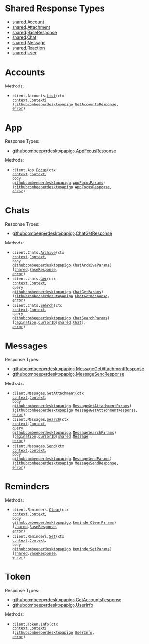 # Shared Response Types

- <a href="https://pkg.go.dev/github.com/beeper/desktop-api-go/shared">shared</a>.<a href="https://pkg.go.dev/github.com/beeper/desktop-api-go/shared#Account">Account</a>
- <a href="https://pkg.go.dev/github.com/beeper/desktop-api-go/shared">shared</a>.<a href="https://pkg.go.dev/github.com/beeper/desktop-api-go/shared#Attachment">Attachment</a>
- <a href="https://pkg.go.dev/github.com/beeper/desktop-api-go/shared">shared</a>.<a href="https://pkg.go.dev/github.com/beeper/desktop-api-go/shared#BaseResponse">BaseResponse</a>
- <a href="https://pkg.go.dev/github.com/beeper/desktop-api-go/shared">shared</a>.<a href="https://pkg.go.dev/github.com/beeper/desktop-api-go/shared#Chat">Chat</a>
- <a href="https://pkg.go.dev/github.com/beeper/desktop-api-go/shared">shared</a>.<a href="https://pkg.go.dev/github.com/beeper/desktop-api-go/shared#Message">Message</a>
- <a href="https://pkg.go.dev/github.com/beeper/desktop-api-go/shared">shared</a>.<a href="https://pkg.go.dev/github.com/beeper/desktop-api-go/shared#Reaction">Reaction</a>
- <a href="https://pkg.go.dev/github.com/beeper/desktop-api-go/shared">shared</a>.<a href="https://pkg.go.dev/github.com/beeper/desktop-api-go/shared#User">User</a>

# Accounts

Methods:

- <code title="get /v0/get-accounts">client.Accounts.<a href="https://pkg.go.dev/github.com/beeper/desktop-api-go#AccountService.List">List</a>(ctx <a href="https://pkg.go.dev/context">context</a>.<a href="https://pkg.go.dev/context#Context">Context</a>) (<a href="https://pkg.go.dev/github.com/beeper/desktop-api-go">githubcombeeperdesktopapigo</a>.<a href="https://pkg.go.dev/github.com/beeper/desktop-api-go#GetAccountsResponse">GetAccountsResponse</a>, <a href="https://pkg.go.dev/builtin#error">error</a>)</code>

# App

Response Types:

- <a href="https://pkg.go.dev/github.com/beeper/desktop-api-go">githubcombeeperdesktopapigo</a>.<a href="https://pkg.go.dev/github.com/beeper/desktop-api-go#AppFocusResponse">AppFocusResponse</a>

Methods:

- <code title="post /v0/open-app">client.App.<a href="https://pkg.go.dev/github.com/beeper/desktop-api-go#AppService.Focus">Focus</a>(ctx <a href="https://pkg.go.dev/context">context</a>.<a href="https://pkg.go.dev/context#Context">Context</a>, body <a href="https://pkg.go.dev/github.com/beeper/desktop-api-go">githubcombeeperdesktopapigo</a>.<a href="https://pkg.go.dev/github.com/beeper/desktop-api-go#AppFocusParams">AppFocusParams</a>) (<a href="https://pkg.go.dev/github.com/beeper/desktop-api-go">githubcombeeperdesktopapigo</a>.<a href="https://pkg.go.dev/github.com/beeper/desktop-api-go#AppFocusResponse">AppFocusResponse</a>, <a href="https://pkg.go.dev/builtin#error">error</a>)</code>

# Chats

Response Types:

- <a href="https://pkg.go.dev/github.com/beeper/desktop-api-go">githubcombeeperdesktopapigo</a>.<a href="https://pkg.go.dev/github.com/beeper/desktop-api-go#ChatGetResponse">ChatGetResponse</a>

Methods:

- <code title="post /v0/archive-chat">client.Chats.<a href="https://pkg.go.dev/github.com/beeper/desktop-api-go#ChatService.Archive">Archive</a>(ctx <a href="https://pkg.go.dev/context">context</a>.<a href="https://pkg.go.dev/context#Context">Context</a>, body <a href="https://pkg.go.dev/github.com/beeper/desktop-api-go">githubcombeeperdesktopapigo</a>.<a href="https://pkg.go.dev/github.com/beeper/desktop-api-go#ChatArchiveParams">ChatArchiveParams</a>) (<a href="https://pkg.go.dev/github.com/beeper/desktop-api-go/shared">shared</a>.<a href="https://pkg.go.dev/github.com/beeper/desktop-api-go/shared#BaseResponse">BaseResponse</a>, <a href="https://pkg.go.dev/builtin#error">error</a>)</code>
- <code title="get /v0/get-chat">client.Chats.<a href="https://pkg.go.dev/github.com/beeper/desktop-api-go#ChatService.Get">Get</a>(ctx <a href="https://pkg.go.dev/context">context</a>.<a href="https://pkg.go.dev/context#Context">Context</a>, query <a href="https://pkg.go.dev/github.com/beeper/desktop-api-go">githubcombeeperdesktopapigo</a>.<a href="https://pkg.go.dev/github.com/beeper/desktop-api-go#ChatGetParams">ChatGetParams</a>) (<a href="https://pkg.go.dev/github.com/beeper/desktop-api-go">githubcombeeperdesktopapigo</a>.<a href="https://pkg.go.dev/github.com/beeper/desktop-api-go#ChatGetResponse">ChatGetResponse</a>, <a href="https://pkg.go.dev/builtin#error">error</a>)</code>
- <code title="get /v0/search-chats">client.Chats.<a href="https://pkg.go.dev/github.com/beeper/desktop-api-go#ChatService.Search">Search</a>(ctx <a href="https://pkg.go.dev/context">context</a>.<a href="https://pkg.go.dev/context#Context">Context</a>, query <a href="https://pkg.go.dev/github.com/beeper/desktop-api-go">githubcombeeperdesktopapigo</a>.<a href="https://pkg.go.dev/github.com/beeper/desktop-api-go#ChatSearchParams">ChatSearchParams</a>) (<a href="https://pkg.go.dev/github.com/beeper/desktop-api-go/packages/pagination">pagination</a>.<a href="https://pkg.go.dev/github.com/beeper/desktop-api-go/packages/pagination#CursorID">CursorID</a>[<a href="https://pkg.go.dev/github.com/beeper/desktop-api-go/shared">shared</a>.<a href="https://pkg.go.dev/github.com/beeper/desktop-api-go/shared#Chat">Chat</a>], <a href="https://pkg.go.dev/builtin#error">error</a>)</code>

# Messages

Response Types:

- <a href="https://pkg.go.dev/github.com/beeper/desktop-api-go">githubcombeeperdesktopapigo</a>.<a href="https://pkg.go.dev/github.com/beeper/desktop-api-go#MessageGetAttachmentResponse">MessageGetAttachmentResponse</a>
- <a href="https://pkg.go.dev/github.com/beeper/desktop-api-go">githubcombeeperdesktopapigo</a>.<a href="https://pkg.go.dev/github.com/beeper/desktop-api-go#MessageSendResponse">MessageSendResponse</a>

Methods:

- <code title="post /v0/get-attachment">client.Messages.<a href="https://pkg.go.dev/github.com/beeper/desktop-api-go#MessageService.GetAttachment">GetAttachment</a>(ctx <a href="https://pkg.go.dev/context">context</a>.<a href="https://pkg.go.dev/context#Context">Context</a>, body <a href="https://pkg.go.dev/github.com/beeper/desktop-api-go">githubcombeeperdesktopapigo</a>.<a href="https://pkg.go.dev/github.com/beeper/desktop-api-go#MessageGetAttachmentParams">MessageGetAttachmentParams</a>) (<a href="https://pkg.go.dev/github.com/beeper/desktop-api-go">githubcombeeperdesktopapigo</a>.<a href="https://pkg.go.dev/github.com/beeper/desktop-api-go#MessageGetAttachmentResponse">MessageGetAttachmentResponse</a>, <a href="https://pkg.go.dev/builtin#error">error</a>)</code>
- <code title="get /v0/search-messages">client.Messages.<a href="https://pkg.go.dev/github.com/beeper/desktop-api-go#MessageService.Search">Search</a>(ctx <a href="https://pkg.go.dev/context">context</a>.<a href="https://pkg.go.dev/context#Context">Context</a>, query <a href="https://pkg.go.dev/github.com/beeper/desktop-api-go">githubcombeeperdesktopapigo</a>.<a href="https://pkg.go.dev/github.com/beeper/desktop-api-go#MessageSearchParams">MessageSearchParams</a>) (<a href="https://pkg.go.dev/github.com/beeper/desktop-api-go/packages/pagination">pagination</a>.<a href="https://pkg.go.dev/github.com/beeper/desktop-api-go/packages/pagination#CursorID">CursorID</a>[<a href="https://pkg.go.dev/github.com/beeper/desktop-api-go/shared">shared</a>.<a href="https://pkg.go.dev/github.com/beeper/desktop-api-go/shared#Message">Message</a>], <a href="https://pkg.go.dev/builtin#error">error</a>)</code>
- <code title="post /v0/send-message">client.Messages.<a href="https://pkg.go.dev/github.com/beeper/desktop-api-go#MessageService.Send">Send</a>(ctx <a href="https://pkg.go.dev/context">context</a>.<a href="https://pkg.go.dev/context#Context">Context</a>, body <a href="https://pkg.go.dev/github.com/beeper/desktop-api-go">githubcombeeperdesktopapigo</a>.<a href="https://pkg.go.dev/github.com/beeper/desktop-api-go#MessageSendParams">MessageSendParams</a>) (<a href="https://pkg.go.dev/github.com/beeper/desktop-api-go">githubcombeeperdesktopapigo</a>.<a href="https://pkg.go.dev/github.com/beeper/desktop-api-go#MessageSendResponse">MessageSendResponse</a>, <a href="https://pkg.go.dev/builtin#error">error</a>)</code>

# Reminders

Methods:

- <code title="post /v0/clear-chat-reminder">client.Reminders.<a href="https://pkg.go.dev/github.com/beeper/desktop-api-go#ReminderService.Clear">Clear</a>(ctx <a href="https://pkg.go.dev/context">context</a>.<a href="https://pkg.go.dev/context#Context">Context</a>, body <a href="https://pkg.go.dev/github.com/beeper/desktop-api-go">githubcombeeperdesktopapigo</a>.<a href="https://pkg.go.dev/github.com/beeper/desktop-api-go#ReminderClearParams">ReminderClearParams</a>) (<a href="https://pkg.go.dev/github.com/beeper/desktop-api-go/shared">shared</a>.<a href="https://pkg.go.dev/github.com/beeper/desktop-api-go/shared#BaseResponse">BaseResponse</a>, <a href="https://pkg.go.dev/builtin#error">error</a>)</code>
- <code title="post /v0/set-chat-reminder">client.Reminders.<a href="https://pkg.go.dev/github.com/beeper/desktop-api-go#ReminderService.Set">Set</a>(ctx <a href="https://pkg.go.dev/context">context</a>.<a href="https://pkg.go.dev/context#Context">Context</a>, body <a href="https://pkg.go.dev/github.com/beeper/desktop-api-go">githubcombeeperdesktopapigo</a>.<a href="https://pkg.go.dev/github.com/beeper/desktop-api-go#ReminderSetParams">ReminderSetParams</a>) (<a href="https://pkg.go.dev/github.com/beeper/desktop-api-go/shared">shared</a>.<a href="https://pkg.go.dev/github.com/beeper/desktop-api-go/shared#BaseResponse">BaseResponse</a>, <a href="https://pkg.go.dev/builtin#error">error</a>)</code>

# Token

Response Types:

- <a href="https://pkg.go.dev/github.com/beeper/desktop-api-go">githubcombeeperdesktopapigo</a>.<a href="https://pkg.go.dev/github.com/beeper/desktop-api-go#GetAccountsResponse">GetAccountsResponse</a>
- <a href="https://pkg.go.dev/github.com/beeper/desktop-api-go">githubcombeeperdesktopapigo</a>.<a href="https://pkg.go.dev/github.com/beeper/desktop-api-go#UserInfo">UserInfo</a>

Methods:

- <code title="get /oauth/userinfo">client.Token.<a href="https://pkg.go.dev/github.com/beeper/desktop-api-go#TokenService.Info">Info</a>(ctx <a href="https://pkg.go.dev/context">context</a>.<a href="https://pkg.go.dev/context#Context">Context</a>) (<a href="https://pkg.go.dev/github.com/beeper/desktop-api-go">githubcombeeperdesktopapigo</a>.<a href="https://pkg.go.dev/github.com/beeper/desktop-api-go#UserInfo">UserInfo</a>, <a href="https://pkg.go.dev/builtin#error">error</a>)</code>
